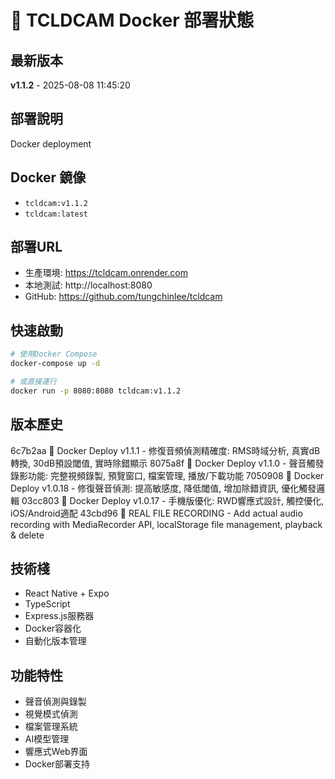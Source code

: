 # 🐳 TCLDCAM Docker 部署狀態

## 最新版本
**v1.1.2** - 2025-08-08 11:45:20

## 部署說明
Docker deployment

## Docker 鏡像
- `tcldcam:v1.1.2`
- `tcldcam:latest`

## 部署URL
- 生產環境: https://tcldcam.onrender.com
- 本地測試: http://localhost:8080
- GitHub: https://github.com/tungchinlee/tcldcam

## 快速啟動
```bash
# 使用Docker Compose
docker-compose up -d

# 或直接運行
docker run -p 8080:8080 tcldcam:v1.1.2
```

## 版本歷史
6c7b2aa 🐳 Docker Deploy v1.1.1 - 修復音頻偵測精確度: RMS時域分析, 真實dB轉換, 30dB預設閾值, 實時除錯顯示
8075a8f 🐳 Docker Deploy v1.1.0 - 聲音觸發錄影功能: 完整視頻錄製, 預覽窗口, 檔案管理, 播放/下載功能
7050908 🐳 Docker Deploy v1.0.18 - 修復聲音偵測: 提高敏感度, 降低閾值, 增加除錯資訊, 優化觸發邏輯
03cc803 🐳 Docker Deploy v1.0.17 - 手機版優化: RWD響應式設計, 觸控優化, iOS/Android適配
43cbd96 🎵 REAL FILE RECORDING - Add actual audio recording with MediaRecorder API, localStorage file management, playback & delete

## 技術棧
- React Native + Expo
- TypeScript  
- Express.js服務器
- Docker容器化
- 自動化版本管理

## 功能特性
- 聲音偵測與錄製
- 視覺模式偵測
- 檔案管理系統
- AI模型管理
- 響應式Web界面
- Docker部署支持
